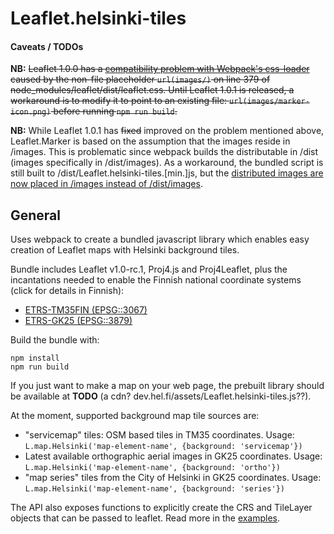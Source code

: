 # Leaflet.helsinki-tiles

#### Caveats / TODOs
**NB:** ~~Leaflet 1.0.0 has a [compatibility problem with Webpack's css-loader](https://github.com/Leaflet/Leaflet/issues/4849) caused by the non-file placeholder `url(images/)` on line 379 of node_modules/leaflet/dist/leaflet.css. Until Leaflet 1.0.1 is released, a workaround is to modify it to point to an existing file: `url(images/marker-icon.png)` before running `npm run build`.~~

**NB:** While Leaflet 1.0.1 has ~~fixed~~ improved on the problem mentioned above, Leaflet.Marker is based on the assumption that the images reside in /images. This is problematic since webpack builds the distributable in /dist (images specifically in /dist/images). As a workaround, the bundled script is still built to /dist/Leaflet.helsinki-tiles.[min.]js, but the [distributed images are now placed in /images instead of /dist/images](https://github.com/City-of-Helsinki/Leaflet.helsinki-tiles/blob/639960d7690977f839be914c350efcf633b988dc/webpack.config.js#L21).

## General
Uses webpack to create a bundled javascript library which enables easy creation of Leaflet maps with Helsinki background tiles.

Bundle includes Leaflet v1.0-rc.1, Proj4.js and Proj4Leaflet, plus the incantations needed to enable the Finnish national coordinate systems (click for details in Finnish):
 - [ETRS-TM35FIN (EPSG::3067)](http://www.maanmittauslaitos.fi/ammattilaisille/maastotiedot/koordinaatti-korkeusjarjestelmat/karttaprojektiot-tasokoordinaatistot/tasokoordinaatistot/etrs)
 - [ETRS-GK25 (EPSG::3879)](http://www.maanmittauslaitos.fi/ammattilaisille/maastotiedot/koordinaatti-korkeusjarjestelmat/karttaprojektiot-tasokoordinaatistot/tasokoordinaatistot/etrs-gkn)

Build the bundle with:
```
npm install
npm run build
```

If you just want to make a map on your web page, the prebuilt library should be available at **TODO** (a cdn? dev.hel.fi/assets/Leaflet.helsinki-tiles.js??).

At the moment, supported background map tile sources are:
 - "servicemap" tiles: OSM based tiles in TM35 coordinates. Usage: `L.map.Helsinki('map-element-name', {background: 'servicemap'})`
 - Latest available orthographic aerial images in GK25 coordinates. Usage: `L.map.Helsinki('map-element-name', {background: 'ortho'})`
 - "map series" tiles from the City of Helsinki in GK25 coordinates. Usage: `L.map.Helsinki('map-element-name', {background: 'series'})`

The API also exposes functions to explicitly create the CRS and TileLayer objects that can be passed to leaflet. Read more in the [examples](example.html).
